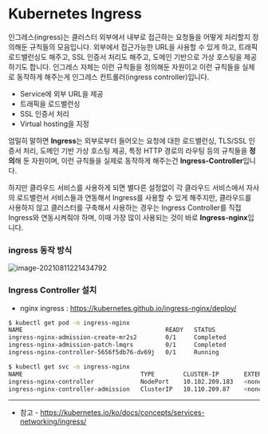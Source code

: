 # Kubernetes Ingress

인그레스(ingress)는 클러스터 외부에서 내부로 접근하는 요청들을 어떻게 처리할지 정의해둔 규칙들의 모음입니다. 외부에서 접근가능한 URL을 사용할 수 있게 하고, 트래픽 로드밸런싱도 해주고, SSL 인증서 처리도 해주고, 도메인 기반으로 가상 호스팅을 제공하기도 합니다. 인그레스 자체는 이런 규칙들을 정의해둔 자원이고 이런 규칙들을 실제로 동작하게 해주는게 인그레스 컨트롤러(ingress controller)입니다. 

* Service에 외부 URL을 제공
* 트래픽을 로드밸런싱
* SSL 인증서 처리
* Virtual hosting을 지정

엄밀히 말하면 **Ingress**는 외부로부터 들어오는 요청에 대한 로드밸런싱, TLS/SSL 인증서 처리, 도메인 기반 가상 호스팅 제공, 특정 HTTP 경로의 라우팅 등의 규칙들을 **정의**해 둔 자원이며, 이런 규칙들을 실제로 동작하게 해주는건 **Ingress-Controller**입니다. 

하지만 클라우드 서비스를 사용하게 되면 별다른 설정없이 각 클라우드 서비스에서 자사의 로드밸런서 서비스들과 연동해서 Ingress를 사용할 수 있게 해주지만, 클라우드를 사용하지 않고 클러스터를 구축해서 사용하는 경우는 Ingress Controller를 직접 Ingress와 연동시켜줘야 하며, 이때 가장 많이 사용되는 것이 바로 **Ingress-nginx**입니다. 

### ingress 동작 방식

![image-20210811221434792](C:\Users\user\AppData\Roaming\Typora\typora-user-images\image-20210811221434792.png)



### Ingress Controller 설치

* nginx ingress : https://kubernetes.github.io/ingress-nginx/deploy/

```bash
$ kubectl get pod -n ingress-nginx
NAME                                        READY   STATUS              RESTARTS   AGE
ingress-nginx-admission-create-mr2s2        0/1     Completed           0          25s
ingress-nginx-admission-patch-lmqrs         0/1     Completed           0          25s
ingress-nginx-controller-5656f5db76-dv69j   0/1     Running             0          25s
```

```bash
$ kubectl get svc -n ingress-nginx
NAME                                 TYPE        CLUSTER-IP       EXTERNAL-IP   PORT(S)                      AGE
ingress-nginx-controller             NodePort    10.102.209.183   <none>        80:31724/TCP,443:32232/TCP   104s
ingress-nginx-controller-admission   ClusterIP   10.110.209.87    <none>        443/TCP                      104s
```

---

* 참고 - https://kubernetes.io/ko/docs/concepts/services-networking/ingress/

